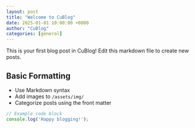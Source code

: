 ```yaml
---
layout: post
title: "Welcome to CuBlog"
date: 2025-01-01 10:00:00 +0800
author: "CuBlog"
categories: [general]
---
```


This is your first blog post in CuBlog! Edit this markdown file to create new posts.

## Basic Formatting
- Use Markdown syntax
- Add images to `/assets/img/`
- Categorize posts using the front matter

```javascript
// Example code block
console.log('Happy blogging!');
```
